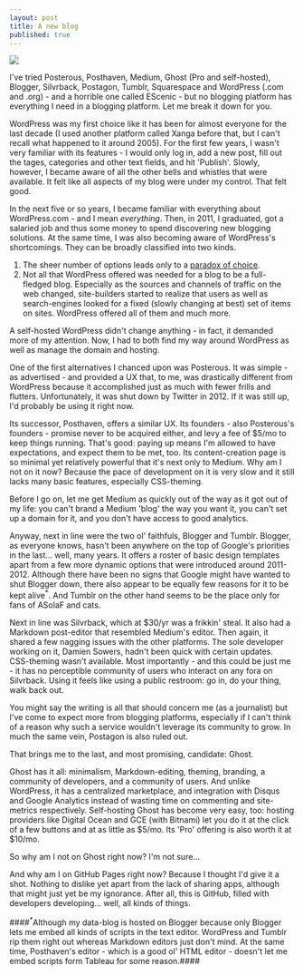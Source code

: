 ```yaml
---
layout: post
title: A new blog
published: true
---
```


![](https://apps.wordpress.org/files/2013/09/announcement-ios7-01.png)

I've tried Posterous, Posthaven, Medium, Ghost (Pro and self-hosted), Blogger, Silvrback, Postagon, Tumblr, Squarespace and WordPress (.com and .org) - and a horrible one called EScenic - but no blogging platform has everything I need in a blogging platform. Let me break it down for you.

WordPress was my first choice like it has been for almost everyone for the last decade (I used another platform called Xanga before that, but I can't recall what happened to it around 2005). For the first few years, I wasn't very familiar with its features - I would only log in, add a new post, fill out the tages, categories and other text fields, and hit 'Publish'. Slowly, however, I became aware of all the other bells and whistles that were available. It felt like all aspects of my blog were under my control. That felt good.

In the next five or so years, I became familiar with everything about WordPress.com - and I mean _everything_. Then, in 2011, I graduated, got a salaried job and thus some money to spend discovering new blogging solutions. At the same time, I was also becoming aware of WordPress's shortcomings. They can be broadly classified into two kinds.

1. The sheer number of options leads only to a [paradox of choice](http://www.ted.com/talks/barry_schwartz_on_the_paradox_of_choice?language=en).
2. Not all that WordPress offered was needed for a blog to be a full-fledged blog. Especially as the sources and channels of traffic on the web changed, site-builders started to realize that users as well as search-engines looked for a fixed (slowly changing at best) set of items on sites. WordPress offered all of them and much more.

A self-hosted WordPress didn't change anything - in fact, it demanded more of my attention. Now, I had to both find my way around WordPress as well as manage the domain and hosting.

One of the first alternatives I chanced upon was Posterous. It was simple - as advertised - and provided a UX that, to me, was drastically different from WordPress because it accomplished just as much with fewer frills and flutters. Unfortunately, it was shut down by Twitter in 2012. If it was still up, I'd probably be using it right now.

Its successor, Posthaven, offers a similar UX. Its founders - also Posterous's founders - promise never to be acquired either, and levy a fee of $5/mo to keep things running. That's good: paying up means I'm allowed to have expectations, and expect them to be met, too. Its content-creation page is so minimal yet relatively powerful that it's next only to Medium. Why am I not on it now? Because the pace of development on it is very slow and it still lacks many basic features, especially CSS-theming.

Before I go on, let me get Medium as quickly out of the way as it got out of my life: you can't brand a Medium 'blog' the way you want it, you can't set up a domain for it, and you don't have access to good analytics.

Anyway, next in line were the two ol' faithfuls, Blogger and Tumblr. Blogger, as everyone knows, hasn't been anywhere on the top of Google's priorities in the last... well, many years. It offers a roster of basic design templates apart from a few more dynamic options that were introduced around 2011-2012. Although there have been no signs that Google might have wanted to shut Blogger down, there also appear to be equally few reasons for it to be kept alive<sup>*</sup>. And Tumblr on the other hand seems to be the place only for fans of ASoIaF and cats.

Next in line was Silvrback, which at $30/yr was a frikkin' steal. It also had a Markdown post-editor that resembled Medium's editor. Then again, it shared a few nagging issues with the other platforms. The sole developer working on it, Damien Sowers, hadn't been quick with certain updates. CSS-theming wasn't available. Most importantly - and this could be just me - it has no perceptible community of users who interact on any fora on Silvrback. Using it feels like using a public restroom: go in, do your thing, walk back out.

You might say the writing is all that should concern me (as a journalist) but I've come to expect more from blogging platforms, especially if I can't think of a reason why such a service wouldn't leverage its community to grow. In much the same vein, Postagon is also ruled out.

That brings me to the last, and most promising, candidate: Ghost.

Ghost has it all: minimalism, Markdown-editing, theming, branding, a community of developers, and a community of users. And unlike WordPress, it has a centralized marketplace, and integration with Disqus and Google Analytics instead of wasting time on commenting and site-metrics respectively. Self-hosting Ghost has become very easy, too: hosting providers like Digital Ocean and GCE (with Bitnami) let you do it at the click of a few buttons and at as little as $5/mo. Its 'Pro' offering is also worth it at $10/mo.

So why am I not on Ghost right now? I'm not sure...

And why am I on GitHub Pages right now? Because I thought I'd give it a shot. Nothing to dislike yet apart from the lack of sharing apps, although that might just yet be my ignorance. After all, this is GitHub, filled with developers developing... well, all kinds of things.

####<sup>*</sup>Although my data-blog is hosted on Blogger because only Blogger lets me embed all kinds of scripts in the text editor. WordPress and Tumblr rip them right out whereas Markdown editors just don't mind. At the same time, Posthaven's editor - which is a good ol' HTML editor - doesn't let me embed scripts form Tableau for some reason.####
